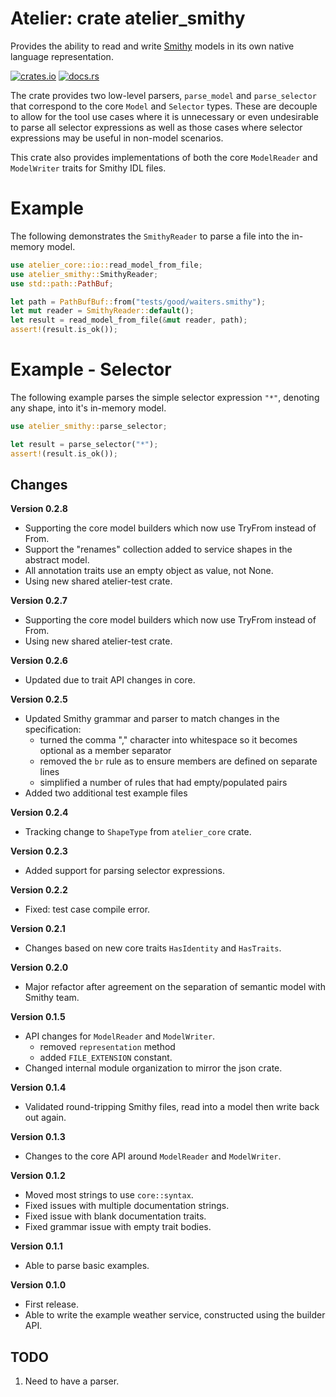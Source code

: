 # Atelier: crate atelier_smithy

Provides the ability to read and write [Smithy](https://github.com/awslabs/smithy) models in its own native language 
representation.

[![crates.io](https://img.shields.io/crates/v/atelier_smithy.svg)](https://crates.io/crates/atelier_smithy)
[![docs.rs](https://docs.rs/atelier_smithy/badge.svg)](https://docs.rs/atelier_smithy)

The crate provides two low-level parsers, `parse_model` and `parse_selector` that correspond to the
core `Model` and `Selector` types. These are decouple to allow for the tool use cases where it is
unnecessary or even undesirable to parse all selector expressions as well as those cases where
selector expressions may be useful in non-model scenarios. 

This crate also provides implementations of both the core `ModelReader` and `ModelWriter` traits
for Smithy IDL files.

# Example

The following demonstrates the `SmithyReader` to parse a file into the in-memory model.

```rust
use atelier_core::io::read_model_from_file;
use atelier_smithy::SmithyReader;
use std::path::PathBuf;

let path = PathBufBuf::from("tests/good/waiters.smithy");
let mut reader = SmithyReader::default();
let result = read_model_from_file(&mut reader, path);
assert!(result.is_ok());
```

# Example - Selector

The following example parses the simple selector expression `"*"`, denoting any shape, into it's
in-memory model.

```rust
use atelier_smithy::parse_selector;

let result = parse_selector("*");
assert!(result.is_ok());
```

## Changes

**Version 0.2.8**

* Supporting the core model builders which now use TryFrom instead of From.
* Support the "renames" collection added to service shapes in the abstract model.
* All annotation traits use an empty object as value, not None.
* Using new shared atelier-test crate.

**Version 0.2.7**

* Supporting the core model builders which now use TryFrom instead of From.
* Using new shared atelier-test crate.

**Version 0.2.6**

* Updated due to trait API changes in core.

**Version 0.2.5**

* Updated Smithy grammar and parser to match changes in the specification:
  * turned the comma "," character into whitespace so it becomes optional as a member separator
  * removed the `br` rule as to ensure members are defined on separate lines
  * simplified a number of rules that had empty/populated pairs
* Added two additional test example files

**Version 0.2.4**

* Tracking change to `ShapeType` from `atelier_core` crate.

**Version 0.2.3**

* Added support for parsing selector expressions.

**Version 0.2.2**

* Fixed: test case compile error.

**Version 0.2.1**

* Changes based on new core traits `HasIdentity` and `HasTraits`.

**Version 0.2.0**

* Major refactor after agreement on the separation of semantic model with Smithy team.

**Version 0.1.5**

* API changes for `ModelReader` and `ModelWriter`.
  * removed `representation` method
  * added `FILE_EXTENSION` constant.
* Changed internal module organization to mirror the json crate.

**Version 0.1.4**

* Validated round-tripping Smithy files, read into a model then write back out again.

**Version 0.1.3**

* Changes to the core API around `ModelReader` and `ModelWriter`.

**Version 0.1.2**

* Moved most strings to use `core::syntax`.
* Fixed issues with multiple documentation strings.
* Fixed issue with blank documentation traits.
* Fixed grammar issue with empty trait bodies.

**Version 0.1.1**

* Able to parse basic examples.

**Version 0.1.0**

* First release.
* Able to write the example weather service, constructed using the builder API.

## TODO

1. Need to have a parser.
